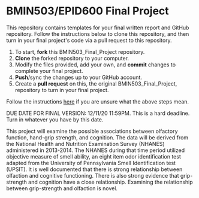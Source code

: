# BMIN503/EPID600 Final Project

This repository contains templates for your final written report and GitHub repository. Follow the instructions below to clone this repository, and then turn in your final project's code via a pull request to this repository.

1. To start, **fork** this BMIN503_Final_Project repository.
1. **Clone** the forked repository to your computer.
1. Modify the files provided, add your own, and **commit** changes to complete your final project.
1. **Push**/sync the changes up to your GitHub account.
1. Create a **pull request** on this, the original BMIN503_Final_Project, repository to turn in your final project.

Follow the instructions [here][forking] if you are unsure what the above steps mean.

DUE DATE FOR FINAL VERSION: 12/11/20 11:59PM. This is a hard deadline. Turn in whatever you have by this date.


<!-- Links -->
[forking]: https://guides.github.com/activities/forking/


This project will examine the possible associations between olfactory function, hand-grip strength, and cognition. The data will be derived from the National Health and Nutrition Examination Survey (NHANES) administered in 2013-2014. The NHANES during that time period utilized objective measure of smell ability, an eight item odor identification test adapted from the University of Pennsylvania Smell Identification test (UPSIT). It is well documented that there is strong relationship between olfaction and cognitive functioning. There is also strong evidence that grip-strength and cognition have a close relationship. Examining the relationship between grip-strength and olfaction is novel. 


